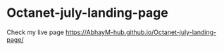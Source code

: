 # Octanet-july-landing-page
Check my live page 
 https://AbhayM-hub.github.io/Octanet-july-landing-page/
